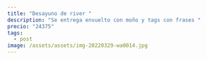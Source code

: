 ```yaml
---
title: "Desayuno de river "
description: "Se entrega envuelto con moño y tags con frases "
precio: "24375"
tags:
  - post
image: /assets/assets/img-20220329-wa0014.jpg
---
```

